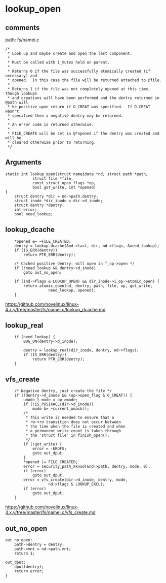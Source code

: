 lookup_open
========================================

comments
----------------------------------------

path: fs/namei.c
```
/*
 * Look up and maybe create and open the last component.
 *
 * Must be called with i_mutex held on parent.
 *
 * Returns 0 if the file was successfully atomically created (if necessary) and
 * opened.  In this case the file will be returned attached to @file.
 *
 * Returns 1 if the file was not completely opened at this time, though lookups
 * and creations will have been performed and the dentry returned in @path will
 * be positive upon return if O_CREAT was specified.  If O_CREAT wasn't
 * specified then a negative dentry may be returned.
 *
 * An error code is returned otherwise.
 *
 * FILE_CREATE will be set in @*opened if the dentry was created and will be
 * cleared otherwise prior to returning.
 */
```

Arguments
----------------------------------------

```
static int lookup_open(struct nameidata *nd, struct path *path,
            struct file *file,
            const struct open_flags *op,
            bool got_write, int *opened)
{
    struct dentry *dir = nd->path.dentry;
    struct inode *dir_inode = dir->d_inode;
    struct dentry *dentry;
    int error;
    bool need_lookup;
```

lookup_dcache
----------------------------------------

```
    *opened &= ~FILE_CREATED;
    dentry = lookup_dcache(&nd->last, dir, nd->flags, &need_lookup);
    if (IS_ERR(dentry))
        return PTR_ERR(dentry);

    /* Cached positive dentry: will open in f_op->open */
    if (!need_lookup && dentry->d_inode)
        goto out_no_open;

    if ((nd->flags & LOOKUP_OPEN) && dir_inode->i_op->atomic_open) {
        return atomic_open(nd, dentry, path, file, op, got_write,
                   need_lookup, opened);
    }
```

https://github.com/novelinux/linux-4.x.y/tree/master/fs/namei.c/lookup_dcache.md

lookup_real
----------------------------------------

```
    if (need_lookup) {
        BUG_ON(dentry->d_inode);

        dentry = lookup_real(dir_inode, dentry, nd->flags);
        if (IS_ERR(dentry))
            return PTR_ERR(dentry);
    }
```

vfs_create
----------------------------------------

```
    /* Negative dentry, just create the file */
    if (!dentry->d_inode && (op->open_flag & O_CREAT)) {
        umode_t mode = op->mode;
        if (!IS_POSIXACL(dir->d_inode))
            mode &= ~current_umask();
        /*
         * This write is needed to ensure that a
         * rw->ro transition does not occur between
         * the time when the file is created and when
         * a permanent write count is taken through
         * the 'struct file' in finish_open().
         */
        if (!got_write) {
            error = -EROFS;
            goto out_dput;
        }
        *opened |= FILE_CREATED;
        error = security_path_mknod(&nd->path, dentry, mode, 0);
        if (error)
            goto out_dput;
        error = vfs_create(dir->d_inode, dentry, mode,
                   nd->flags & LOOKUP_EXCL);
        if (error)
            goto out_dput;
    }
```

https://github.com/novelinux/linux-4.x.y/tree/master/fs/namei.c/vfs_create.md

out_no_open
----------------------------------------

```
out_no_open:
    path->dentry = dentry;
    path->mnt = nd->path.mnt;
    return 1;

out_dput:
    dput(dentry);
    return error;
}
```
